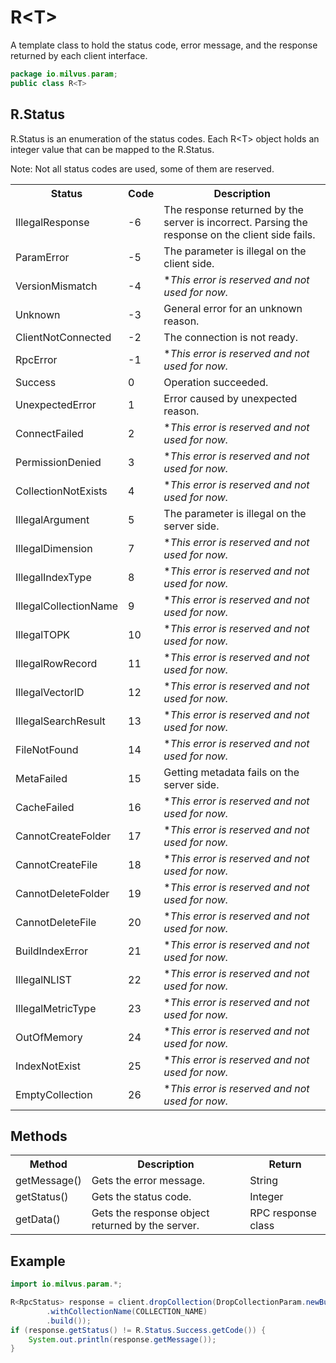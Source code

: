 # R\<T>

A template class to hold the status code, error message, and the response returned by each client interface.

```java
package io.milvus.param;
public class R<T>
```

## R.Status

R.Status is an enumeration of the status codes. Each R\<T> object holds an integer value that can be mapped to the R.Status.

Note: Not all status codes are used, some of them are reserved.

<table>
   <tr>
     <th><strong>Status</strong></th>
     <th><strong>Code</strong></th>
     <th><strong>Description</strong></th>
   </tr>
   <tr>
     <td>IllegalResponse</td>
     <td>-6</td>
     <td>The response returned by the server is incorrect. Parsing the response on the client side fails.</td>
   </tr>
   <tr>
     <td>ParamError</td>
     <td>-5</td>
     <td>The parameter is illegal on the client side.</td>
   </tr>
   <tr>
     <td>VersionMismatch</td>
     <td>-4</td>
     <td>*<em>This error is reserved and not used for now.</em></td>
   </tr>
   <tr>
     <td>Unknown</td>
     <td>-3</td>
     <td>General error for an unknown reason.</td>
   </tr>
   <tr>
     <td>ClientNotConnected</td>
     <td>-2</td>
     <td>The connection is not ready.</td>
   </tr>
   <tr>
     <td>RpcError</td>
     <td>-1</td>
     <td>*<em>This error is reserved and not used for now.</em></td>
   </tr>
   <tr>
     <td>Success</td>
     <td>0</td>
     <td>Operation succeeded.</td>
   </tr>
   <tr>
     <td>UnexpectedError</td>
     <td>1</td>
     <td>Error caused by unexpected reason.</td>
   </tr>
   <tr>
     <td>ConnectFailed</td>
     <td>2</td>
     <td>*<em>This error is reserved and not used for now.</em></td>
   </tr>
   <tr>
     <td>PermissionDenied</td>
     <td>3</td>
     <td>*<em>This error is reserved and not used for now.</em></td>
   </tr>
   <tr>
     <td>CollectionNotExists</td>
     <td>4</td>
     <td>*<em>This error is reserved and not used for now.</em></td>
   </tr>
   <tr>
     <td>IllegalArgument</td>
     <td>5</td>
     <td>The parameter is illegal on the server side.</td>
   </tr>
   <tr>
     <td>IllegalDimension</td>
     <td>7</td>
     <td>*<em>This error is reserved and not used for now.</em></td>
   </tr>
   <tr>
     <td>IllegalIndexType</td>
     <td>8</td>
     <td>*<em>This error is reserved and not used for now.</em></td>
   </tr>
   <tr>
     <td>IllegalCollectionName</td>
     <td>9</td>
     <td>*<em>This error is reserved and not used for now.</em></td>
   </tr>
   <tr>
     <td>IllegalTOPK</td>
     <td>10</td>
     <td>*<em>This error is reserved and not used for now.</em></td>
   </tr>
   <tr>
     <td>IllegalRowRecord</td>
     <td>11</td>
     <td>*<em>This error is reserved and not used for now.</em></td>
   </tr>
   <tr>
     <td>IllegalVectorID</td>
     <td>12</td>
     <td>*<em>This error is reserved and not used for now.</em></td>
   </tr>
   <tr>
     <td>IllegalSearchResult</td>
     <td>13</td>
     <td>*<em>This error is reserved and not used for now.</em></td>
   </tr>
   <tr>
     <td>FileNotFound</td>
     <td>14</td>
     <td>*<em>This error is reserved and not used for now.</em></td>
   </tr>
   <tr>
     <td>MetaFailed</td>
     <td>15</td>
     <td>Getting metadata fails on the server side.</td>
   </tr>
   <tr>
     <td>CacheFailed</td>
     <td>16</td>
     <td>*<em>This error is reserved and not used for now.</em></td>
   </tr>
   <tr>
     <td>CannotCreateFolder</td>
     <td>17</td>
     <td>*<em>This error is reserved and not used for now.</em></td>
   </tr>
   <tr>
     <td>CannotCreateFile</td>
     <td>18</td>
     <td>*<em>This error is reserved and not used for now.</em></td>
   </tr>
   <tr>
     <td>CannotDeleteFolder</td>
     <td>19</td>
     <td>*<em>This error is reserved and not used for now.</em></td>
   </tr>
   <tr>
     <td>CannotDeleteFile</td>
     <td>20</td>
     <td>*<em>This error is reserved and not used for now.</em></td>
   </tr>
   <tr>
     <td>BuildIndexError</td>
     <td>21</td>
     <td>*<em>This error is reserved and not used for now.</em></td>
   </tr>
   <tr>
     <td>IllegalNLIST</td>
     <td>22</td>
     <td>*<em>This error is reserved and not used for now.</em></td>
   </tr>
   <tr>
     <td>IllegalMetricType</td>
     <td>23</td>
     <td>*<em>This error is reserved and not used for now.</em></td>
   </tr>
   <tr>
     <td>OutOfMemory</td>
     <td>24</td>
     <td>*<em>This error is reserved and not used for now.</em></td>
   </tr>
   <tr>
     <td>IndexNotExist</td>
     <td>25</td>
     <td>*<em>This error is reserved and not used for now.</em></td>
   </tr>
   <tr>
     <td>EmptyCollection</td>
     <td>26</td>
     <td>*<em>This error is reserved and not used for now.</em></td>
   </tr>
</table>

## Methods

<table>
    <tr>
        <th>Method</th>
        <th>Description</th>
        <th>Return</th>
    </tr>
    <tr>
        <td>getMessage()</td>
        <td>Gets the error message.</td>
        <td>String</td>
    </tr>
    <tr>
        <td>getStatus()</td>
        <td>Gets the status code.</td>
        <td>Integer</td>
    </tr>
    <tr>
        <td>getData()</td>
        <td>Gets the response object returned by the server.</td>
        <td>RPC response class</td>
    </tr>
</table>

## Example

```java
import io.milvus.param.*;

R<RpcStatus> response = client.dropCollection(DropCollectionParam.newBuilder()
        .withCollectionName(COLLECTION_NAME)
        .build());
if (response.getStatus() != R.Status.Success.getCode()) {
    System.out.println(response.getMessage());
}
```
